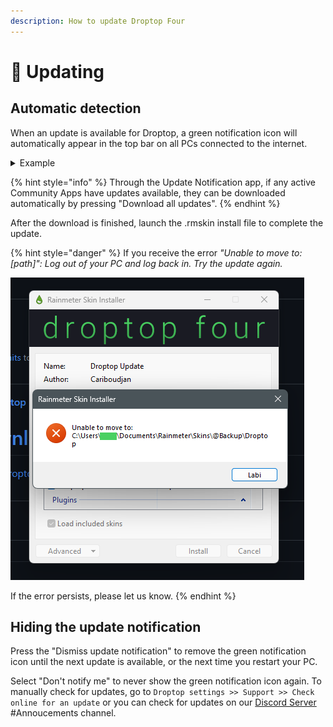```yaml
---
description: How to update Droptop Four
---
```


# 🔼 Updating

## Automatic detection

When an update is available for Droptop, a green notification icon will automatically appear in the top bar on all PCs connected to the internet.

<details>

<summary>Example</summary>

![Update app screenshot](../.gitbook/assets/UpdateApp.png)



</details>

{% hint style="info" %}
Through the Update Notification app, if any active Community Apps have updates available, they can be downloaded automatically by pressing "Download all updates".
{% endhint %}

After the download is finished, launch the .rmskin install file to complete the update.

{% hint style="danger" %}
If you receive the error _"Unable to move to: \[path]": Log out of your PC and log back in. Try the update again._

<img src="../.gitbook/assets/InstallerError.png" alt="Rainmeter Skin Installer raises the error: &#x22;Unable to move: path&#x22;" data-size="original">

If the error persists, please let us know.
{% endhint %}

## Hiding the update notification

Press the "Dismiss update notification" to remove the green notification icon until the next update is available, or the next time you restart your PC.

Select "Don't notify me" to never show the green notification icon again. To manually check for updates, go to `Droptop settings >> Support >> Check online for an update` or you can check for updates on our [Discord Server](https://droptopfour.com/discord) #Annoucements channel.
